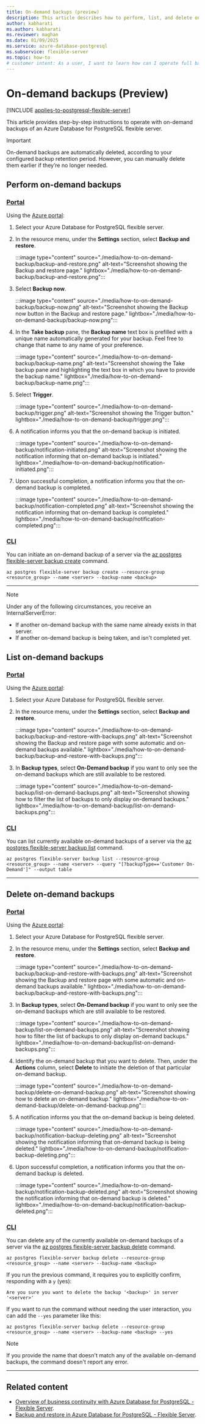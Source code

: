```yaml
---
title: On-demand backups (preview)
description: This article describes how to perform, list, and delete on-demand backups of an Azure Database for PostgreSQL flexible server.
author: kabharati
ms.author: kabharati
ms.reviewer: maghan
ms.date: 01/09/2025
ms.service: azure-database-postgresql
ms.subservice: flexible-server
ms.topic: how-to
# customer intent: As a user, I want to learn how can I operate full backups of my Azure Database for PostgreSQL flexible server, including how to perform a backup, how to list, and how to delete existing backups.
---
```


# On-demand backups (Preview)

[!INCLUDE [applies-to-postgresql-flexible-server](~/reusable-content/ce-skilling/azure/includes/postgresql/includes/applies-to-postgresql-flexible-server.md)]

This article provides step-by-step instructions to operate with on-demand backups of an Azure Database for PostgreSQL flexible server.

> [!IMPORTANT]
> On-demand backups are automatically deleted, according to your configured backup retention period. However, you can manually delete them earlier if they’re no longer needed.

## Perform on-demand backups

### [Portal](#tab/portal-perform-on-demand-backups)

Using the [Azure portal](https://portal.azure.com/):

1. Select your Azure Database for PostgreSQL flexible server.

2. In the resource menu, under the **Settings** section, select **Backup and restore**.

    :::image type="content" source="./media/how-to-on-demand-backup/backup-and-restore.png" alt-text="Screenshot showing the Backup and restore page." lightbox="./media/how-to-on-demand-backup/backup-and-restore.png":::

3. Select **Backup now**.

    :::image type="content" source="./media/how-to-on-demand-backup/backup-now.png" alt-text="Screenshot showing the Backup now button in the Backup and restore page." lightbox="./media/how-to-on-demand-backup/backup-now.png":::

4.  In the **Take backup** pane, the **Backup name** text box is prefilled with a unique name automatically generated for your backup. Feel free to change that name to any name of your preference.

    :::image type="content" source="./media/how-to-on-demand-backup/backup-name.png" alt-text="Screenshot showing the Take backup pane and highlighting the text box in which you have to provide the backup name." lightbox="./media/how-to-on-demand-backup/backup-name.png":::

5. Select **Trigger**.

    :::image type="content" source="./media/how-to-on-demand-backup/trigger.png" alt-text="Screenshot showing the Trigger button." lightbox="./media/how-to-on-demand-backup/trigger.png":::

6.  A notification informs you that the on-demand backup is initiated.

    :::image type="content" source="./media/how-to-on-demand-backup/notification-initiated.png" alt-text="Screenshot showing the notification informing that on-demand backup is initiated." lightbox="./media/how-to-on-demand-backup/notification-initiated.png":::

7.  Upon successful completion, a notification informs you that the on-demand backup is completed.

    :::image type="content" source="./media/how-to-on-demand-backup/notification-completed.png" alt-text="Screenshot showing the notification informing that on-demand backup is completed." lightbox="./media/how-to-on-demand-backup/notification-completed.png":::

### [CLI](#tab/cli-perform-on-demand-backups)

You can initiate an on-demand backup of a server via the [az postgres flexible-server backup create](/cli/azure/postgres/flexible-server/backup#az-postgres-flexible-server-backup-create) command.

```azurecli-interactive
az postgres flexible-server backup create --resource-group <resource_group> --name <server> --backup-name <backup>
```

---

> [!NOTE]
> Under any of the following circumstances, you receive an InternalServerError:
> - If another on-demand backup with the same name already exists in that server.
> - If another on-demand backup is being taken, and isn't completed yet.

## List on-demand backups

### [Portal](#tab/portal-list-on-demand-backups)

Using the [Azure portal](https://portal.azure.com/):

1. Select your Azure Database for PostgreSQL flexible server.

2. In the resource menu, under the **Settings** section, select **Backup and restore**.

    :::image type="content" source="./media/how-to-on-demand-backup/backup-and-restore-with-backups.png" alt-text="Screenshot showing the Backup and restore page with some automatic and on-demand backups available." lightbox="./media/how-to-on-demand-backup/backup-and-restore-with-backups.png":::

3. In **Backup types**, select **On-Demand backup** if you want to only see the on-demand backups which are still available to be restored.

    :::image type="content" source="./media/how-to-on-demand-backup/list-on-demand-backups.png" alt-text="Screenshot showing how to filter the list of backups to only display on-demand backups." lightbox="./media/how-to-on-demand-backup/list-on-demand-backups.png":::

### [CLI](#tab/cli-list-on-demand-backups)

You can list currently available on-demand backups of a server via the [az postgres flexible-server backup list](/cli/azure/postgres/flexible-server/backup#az-postgres-flexible-server-backup-list) command.

```azurecli-interactive
az postgres flexible-server backup list --resource-group <resource_group> --name <server> --query "[?backupType=='Customer On-Demand']" --output table
```

---

## Delete on-demand backups

### [Portal](#tab/portal-delete-on-demand-backups)

Using the [Azure portal](https://portal.azure.com/):

1. Select your Azure Database for PostgreSQL flexible server.

2. In the resource menu, under the **Settings** section, select **Backup and restore**.

    :::image type="content" source="./media/how-to-on-demand-backup/backup-and-restore-with-backups.png" alt-text="Screenshot showing the Backup and restore page with some automatic and on-demand backups available." lightbox="./media/how-to-on-demand-backup/backup-and-restore-with-backups.png":::

3. In **Backup types**, select **On-Demand backup** if you want to only see the on-demand backups which are still available to be restored.

    :::image type="content" source="./media/how-to-on-demand-backup/list-on-demand-backups.png" alt-text="Screenshot showing how to filter the list of backups to only display on-demand backups." lightbox="./media/how-to-on-demand-backup/list-on-demand-backups.png":::

4. Identify the on-demand backup that you want to delete. Then, under the **Actions** column, select **Delete** to initiate the deletion of that particular on-demand backup.

    :::image type="content" source="./media/how-to-on-demand-backup/delete-on-demand-backup.png" alt-text="Screenshot showing how to delete an on-demand backup." lightbox="./media/how-to-on-demand-backup/delete-on-demand-backup.png":::

5.  A notification informs you that the on-demand backup is being deleted.

    :::image type="content" source="./media/how-to-on-demand-backup/notification-backup-deleting.png" alt-text="Screenshot showing the notification informing that on-demand backup is being deleted." lightbox="./media/how-to-on-demand-backup/notification-backup-deleting.png":::

6.  Upon successful completion, a notification informs you that the on-demand backup is deleted.

    :::image type="content" source="./media/how-to-on-demand-backup/notification-backup-deleted.png" alt-text="Screenshot showing the notification informing that on-demand backup is deleted." lightbox="./media/how-to-on-demand-backup/notification-backup-deleted.png":::

### [CLI](#tab/cli-delete-on-demand-backups)

You can delete any of the currently available on-demand backups of a server via the [az postgres flexible-server backup delete](/cli/azure/postgres/flexible-server/backup#az-postgres-flexible-server-backup-delete) command.

```azurecli-interactive
az postgres flexible-server backup delete --resource-group <resource_group> --name <server> --backup-name <backup>
```

If you run the previous command, it requires you to explicitly confirm, responding with a `y` (yes):

```output
Are you sure you want to delete the backup '<backup>' in server '<server>'
```

If you want to run the command without needing the user interaction, you can add the `--yes` parameter like this:

```azurecli-interactive
az postgres flexible-server backup delete --resource-group <resource_group> --name <server> --backup-name <backup> --yes
```

> [!NOTE]
> If you provide the name that doesn't match any of the available on-demand backups, the command doesn't report any error.

---

## Related content

- [Overview of business continuity with Azure Database for PostgreSQL - Flexible Server](concepts-business-continuity.md).
- [Backup and restore in Azure Database for PostgreSQL - Flexible Server](concepts-backup-restore.md).
